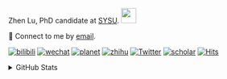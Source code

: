 <p>Zhen Lu, PhD candidate at <a href="https://phs.sysu.edu.cn/">SYSU</a>. <img src="https://media.giphy.com/media/WUlplcMpOCEmTGBtBW/giphy.gif" width="30">
</em></p>

💬 Connect to me by [email](mailto:luzh29@mail2.sysu.edu.cn).

[![bilibili](https://img.shields.io/badge/陆震同学-B站-yellow)](https://space.bilibili.com/32159908) [![wechat](https://img.shields.io/badge/陆震生物统计-微信公众号-important)](https://leslie-lu.github.io/uploads/qrcode.jpg) [![planet](https://img.shields.io/badge/陆震-知识星球-blueviolet)](https://wx.zsxq.com/dweb2) [![zhihu](https://img.shields.io/badge/陆震同学-知乎-blue)](https://www.zhihu.com/people/edison-70-18) [![Twitter](https://img.shields.io/badge/callmeleslielu-Twitter-ff69b4)](https://twitter.com/callmeleslielu) [![scholar](https://img.shields.io/badge/ZhenLu-Scholar-00ffff)](https://scholar.google.com/citations?user=LKLQ1g8AAAAJ) [![Hits](https://hits.seeyoufarm.com/api/count/incr/badge.svg?url=https%3A%2F%2Fgithub.com%2FLeslie-Lu%2FLeslie-Lu&count_bg=%2379C83D&title_bg=%23555555&icon=&icon_color=%23E7E7E7&title=hits&edge_flat=false)](https://hits.seeyoufarm.com)

<details>
 
<summary>GitHub Stats</summary>


<!--START_SECTION:waka-->
**🐱 My GitHub Data** 

> 📦 198.8 kB Used in GitHub's Storage 
 > 
> 🏆 204 Contributions in the Year 2023
 > 
> 🚫 Not Opted to Hire
 > 
> 📜 9 Public Repositories 
 > 
> 🔑 3 Private Repositories 
 > 
**I'm an Early 🐤** 

```text
🌞 Morning                11 commits          █░░░░░░░░░░░░░░░░░░░░░░░░   05.73 % 
🌆 Daytime                130 commits         █████████████████░░░░░░░░   67.71 % 
🌃 Evening                50 commits          ███████░░░░░░░░░░░░░░░░░░   26.04 % 
🌙 Night                  1 commits           ░░░░░░░░░░░░░░░░░░░░░░░░░   00.52 % 
```
📅 **I'm Most Productive on Tuesday** 

```text
Monday                   36 commits          █████░░░░░░░░░░░░░░░░░░░░   18.75 % 
Tuesday                  49 commits          ██████░░░░░░░░░░░░░░░░░░░   25.52 % 
Wednesday                40 commits          █████░░░░░░░░░░░░░░░░░░░░   20.83 % 
Thursday                 15 commits          ██░░░░░░░░░░░░░░░░░░░░░░░   07.81 % 
Friday                   18 commits          ██░░░░░░░░░░░░░░░░░░░░░░░   09.38 % 
Saturday                 10 commits          █░░░░░░░░░░░░░░░░░░░░░░░░   05.21 % 
Sunday                   24 commits          ███░░░░░░░░░░░░░░░░░░░░░░   12.50 % 
```


**I Mostly Code in R** 

```text
R                        4 repos             ████████░░░░░░░░░░░░░░░░░   33.33 % 
HTML                     4 repos             ████████░░░░░░░░░░░░░░░░░   33.33 % 
SAS                      3 repos             ██████░░░░░░░░░░░░░░░░░░░   25.00 % 
Python                   1 repo              ██░░░░░░░░░░░░░░░░░░░░░░░   08.33 % 
```




 Last Updated on 23/09/2023 18:39:02 UTC
<!--END_SECTION:waka-->

-----

**NOTE: Top languages does not indicate my skill level or anything like that. It is just a metric of which languages have been hosted by me on GitHub based on the usage across repositories.**

</details>

